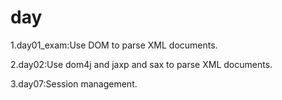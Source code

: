 # day
1.day01_exam:Use DOM to parse XML documents.

2.day02:Use dom4j and jaxp and sax to parse XML documents.

3.day07:Session management.
